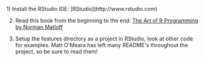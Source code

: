 <!-- --- title: Featurestutorialrbasics -->1) Install the RStudio IDE: [RStudio](http://www.rstudio.com)

2) Read this book from the beginning to the end: [The Art of R Programming by Norman Matloff](http://heather.cs.ucdavis.edu/~matloff/132/NSPpart.pdf)

3) Setup the features directory as a project in RStudio, look at other code for examples. Matt O'Meara has left many README's throughout the project, so be sure to read them!
